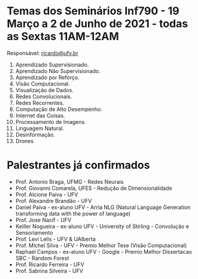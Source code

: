 # Temas dos Seminários Inf790 - 19 Março a 2 de Junho de 2021 - todas as Sextas 11AM-12AM

Responsável: ricardo@ufv.br


1. Aprendizado Supervisionado. 
2. Aprendizado Não Supervisionado. 
3. Aprendizado por Reforço. 
4. Visão Computacional. 
5. Visualização de Dados. 
6. Redes Convolucionais. 
7. Redes Recorrentes. 
8. Computação de Alto Desempenho. 
9. Internet das Coisas. 
10. Processamento de Imagens. 
11. Linguagem Natural.
12.  Desinformação. 
13.  Drones

# Palestrantes já confirmados

* Prof. Antonio Braga, UFMG - Redes Neurais
* Prof. Giovanni Comarela, UFES - Redução de Dimensionalidade 
* Prof. Alcione Paiva - UFV
* Prof. Alexandre Brandão - UFV
* Daniel Paiva - ex-aluno UFV -  Arria NLG (Natural Language Generation transforming data with the power of language) 
* Prof. Jose Nacif - UFV
* Keiller Nogueira - ex-aluno UFV - University of Stirling - Convolução e Sensoriamento
* Prof. Levi Lelis - UFV & UAlberta
* Prof. Michel Silva - UFV - Premio Melhor Tese (Visão Computacional)
* Raphael Campos - ex-aluno UFV - Google - Premio Melhor Dissertacao SBC - Random Forest
* Prof. Ricardo Ferreira - UFV
* Prof. Sabrina Silveira - UFV

